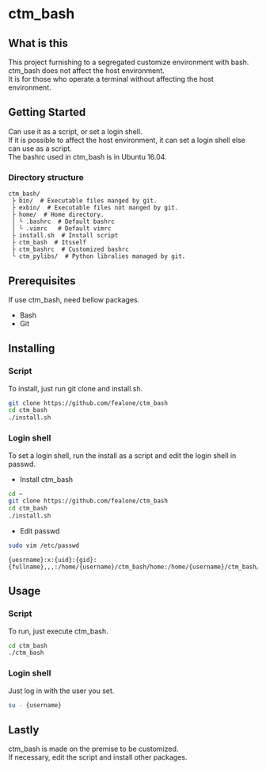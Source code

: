 # ctm_bash
## What is this
This project furnishing to a segregated customize environment with bash.  
ctm_bash does not affect the host environment.  
It is for those who operate a terminal without affecting the host environment.  

## Getting Started
Can use it as a script, or set a login shell.  
If it is possible to affect the host environment, it can set a login shell else can use as a script.  
The bashrc used in ctm_bash is in Ubuntu 16.04.  

### Directory structure

```
ctm_bash/
 ├ bin/  # Executable files manged by git.
 ├ exbin/  # Executable files not manged by git.
 ├ home/  # Home directory.
 │ └ .bashrc  # Default bashrc
 │ └ .vimrc   # Default vimrc
 ├ install.sh  # Install script
 ├ ctm_bash  # Itsself
 ├ ctm_bashrc  # Customized bashrc
 └ ctm_pylibs/  # Python libralies managed by git.
```

## Prerequisites
If use ctm_bash, need bellow packages.

* Bash
* Git

## Installing
### Script
To install, just run git clone and install.sh.

```bash
git clone https://github.com/fealone/ctm_bash
cd ctm_bash
./install.sh
```

### Login shell
To set a login shell, run the install as a script and edit the login shell in passwd.

* Install ctm_bash

```bash
cd ~
git clone https://github.com/fealone/ctm_bash
cd ctm_bash
./install.sh
```

* Edit passwd

```bash
sudo vim /etc/passwd
```

```
{uesrname}:x:{uid}:{gid}:{fullname},,,:/home/{username}/ctm_bash/home:/home/{username}/ctm_bash/ctm_bash
```

## Usage
### Script
To run, just execute ctm_bash.

```bash
cd ctm_bash
./ctm_bash
```

### Login shell
Just log in with the user you set.

```bash
su - {username}
```

## Lastly
ctm_bash is made on the premise to be customized.  
If necessary, edit the script and install other packages.

